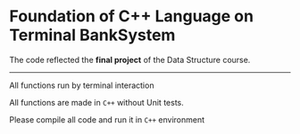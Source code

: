 # Foundation of C++ Language on Terminal BankSystem

The code reflected the **final project** of the Data Structure course.

---

All functions run by terminal interaction

All functions are made in `C++` without Unit tests.

Please compile all code and run it in `C++` environment

